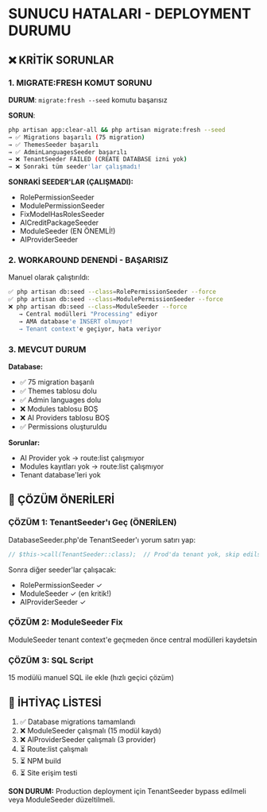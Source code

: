 # SUNUCU HATALARI - DEPLOYMENT DURUMU

## ❌ KRİTİK SORUNLAR

### 1. MIGRATE:FRESH KOMUT SORUNU

**DURUM**: `migrate:fresh --seed` komutu başarısız

**SORUN**:
```bash
php artisan app:clear-all && php artisan migrate:fresh --seed
→ ✅ Migrations başarılı (75 migration)
→ ✅ ThemesSeeder başarılı
→ ✅ AdminLanguagesSeeder başarılı  
→ ❌ TenantSeeder FAILED (CREATE DATABASE izni yok)
→ ❌ Sonraki tüm seeder'lar çalışmadı!
```

**SONRAKİ SEEDER'LAR (ÇALIŞMADI):**
- RolePermissionSeeder
- ModulePermissionSeeder  
- FixModelHasRolesSeeder
- AICreditPackageSeeder
- ModuleSeeder (EN ÖNEMLİ!)
- AIProviderSeeder

### 2. WORKAROUND DENENDİ - BAŞARISIZ

Manuel olarak çalıştırıldı:
```bash
✅ php artisan db:seed --class=RolePermissionSeeder --force
✅ php artisan db:seed --class=ModulePermissionSeeder --force
❌ php artisan db:seed --class=ModuleSeeder --force
   → Central modülleri "Processing" ediyor
   → AMA database'e INSERT olmuyor!
   → Tenant context'e geçiyor, hata veriyor
```

### 3. MEVCUT DURUM

**Database:**
- ✅ 75 migration başarılı
- ✅ Themes tablosu dolu
- ✅ Admin languages dolu
- ❌ Modules tablosu BOŞ
- ❌ AI Providers tablosu BOŞ
- ✅ Permissions oluşturuldu

**Sorunlar:**
- AI Provider yok → route:list çalışmıyor
- Modules kayıtları yok → route:list çalışmıyor  
- Tenant database'leri yok

## 📝 ÇÖZÜM ÖNERİLERİ

### ÇÖZÜM 1: TenantSeeder'ı Geç (ÖNERİLEN)

DatabaseSeeder.php'de TenantSeeder'ı yorum satırı yap:
```php
// $this->call(TenantSeeder::class);  // Prod'da tenant yok, skip edilsin
```

Sonra diğer seeder'lar çalışacak:
- RolePermissionSeeder ✓
- ModuleSeeder ✓ (en kritik!)
- AIProviderSeeder ✓

### ÇÖZÜM 2: ModuleSeeder Fix

ModuleSeeder tenant context'e geçmeden önce central modülleri kaydetsin

### ÇÖZÜM 3: SQL Script

15 modülü manuel SQL ile ekle (hızlı geçici çözüm)

## 🎯 İHTİYAÇ LİSTESİ

1. ✅ Database migrations tamamlandı
2. ❌ ModuleSeeder çalışmalı (15 modül kaydı)
3. ❌ AIProviderSeeder çalışmalı (3 provider)
4. ⏳ Route:list çalışmalı
5. ⏳ NPM build
6. ⏳ Site erişim testi

**SON DURUM:**
Production deployment için TenantSeeder bypass edilmeli veya ModuleSeeder düzeltilmeli.
